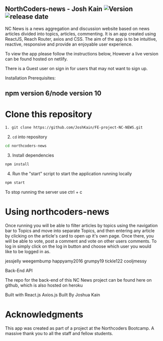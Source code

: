 ## NorthCoders-news - Josh Kain ![Version](https://img.shields.io/badge/Version-1.0-brightgreen.svg) ![release date](https://img.shields.io/badge/Release%20Date-June%202019-blue.svg)

NC News is a news aggregation and discussion website based on news articles divided into topics, articles, commenting. It is an app created using ReactJS, Reach Router, axios and CSS. The aim of the app is to be intuitive, reactive, responsive and provide an enjoyable user experience.

To view the app please follow the instructions below, However a live version can be found hosted on netlify.

There is a Guest user on sign in for users that may not want to sign up.

Installation
Prerequisites:

## npm version 6/node version 10

# Clone this repository

```bash
1. git clone https://github.com/JoshKain/FE-project-NC-NEWS.git
```

2. `cd` into repository

```bash
cd northcoders-news
```

3. Install dependencies

```bash
npm install
```

4. Run the "start" script to start the application running locally

```bash
npm start
```

To stop running the server use ctrl + c

# Using northcoders-news

Once running you will be able to filter articles by topics using the navigation bar to Topics and move into separate Topics, and then entering any article by clicking on the article's card to open up it's own page. Once there, you will be able to vote, post a comment and vote on other users comments. To log in simply click on the log in button and choose which user you would like to be logged in as.

jessjelly weegembump happyamy2016 grumpy19 tickle122 cooljmessy

Back-End API

The repo for the back-end of this NC News project can be found here on github, which is also hosted on heroku

Built with
React.js
Axios.js
Built By
Joshua Kain

# Acknowledgments

This app was created as part of a project at the Northcoders Bootcamp. A massive thank you to all the staff and fellow students.
